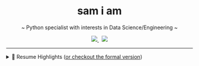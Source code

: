 <h1 align='center'>
  sam i am 
</h1>


<p align='center'>
  ~ Python specialist with interests in Data Science/Engineering ~
</p>
<p align='center'>
  <a href="https://www.linkedin.com/in/samuel-zonay/">
    <img src="https://img.shields.io/badge/linkedin-%230077B5.svg?&style=for-the-badge&logo=linkedin&logoColor=white"/>
  </a>&nbsp;
  <a href="mailto:samuel.zonay@gmail.com">
    <img src="https://img.shields.io/badge/Gmail-D14836?style=for-the-badge&logo=gmail&logoColor=white"/>
  </a>
</p>




---



<details>
    <summary>📃 Resume Highlights (<a href="https://www.zonay.net/cv/">or checkout the formal version</a>)</summary>



## Experience

- 👨‍💻 **Rotunda Solutions, Data Science**\
  📆 May 2019 - Present\
  📍 **Remote**
  - Data scientist on team of four leveraging Python to support data collection, processing and machine learning tasks 
  - Overhauled entity recognition processes with graph modeling (MongoDB/networkx), boosting potential conflict of interest count >167%

<p align='center'>
    <img src="https://img.shields.io/badge/Python-3776AB?style=for-the-badge&logo=python&logoColor=white" />
    <img src="https://img.shields.io/badge/MongoDB-4EA94B?style=for-the-badge&logo=mongodb&logoColor=white" />
    <img src="https://img.shields.io/badge/Pandas-2C2D72?style=for-the-badge&logo=pandas&logoColor=white" />
</p>

- Supplemented contract bid after improving loan quality random forest classification from 68% to 86%, employing feature engineering techniques such as Deep Feature Synthesis with Pandas/scikit-learn

<p align='center'>
    <img src="https://img.shields.io/badge/SciPy-654FF0?style=for-the-badge&logo=SciPy&logoColor=white" />
    <img src="https://img.shields.io/badge/PostgreSQL-316192?style=for-the-badge&logo=postgresql&logoColor=white" />
</p>

- 👨‍💻 **iD Tech MIT AI Academy, Instructor**\
  📆 Summer 2019\
  📍 **Cambridge, Mass**
  - Inspired interests of >40 students in machine/deep through custom lessons in Keras, scikit-learn and NumPy 

<p align='center'>
    <img src="https://img.shields.io/badge/Keras-D00000?style=for-the-badge&logo=Keras&logoColor=white"/>
    <img src="https://img.shields.io/badge/Numpy-777BB4?style=for-the-badge&logo=numpy&logoColor=white" />
    <img src="https://img.shields.io/badge/scikit_learn-F7931E?style=for-the-badge&logo=scikit-learn&logoColor=white" />
</p>



## Education

- 📍 **University of Vermont** - College of Engineering and Mathematics
  - 📖 **M.S., Data Science and Complex Systems**\
    📆 2018- 2019
  - 📖 **B.S., Mathematics and Computer Science (Major/Minor)**\
    📆 2014 - 2018
    </details>